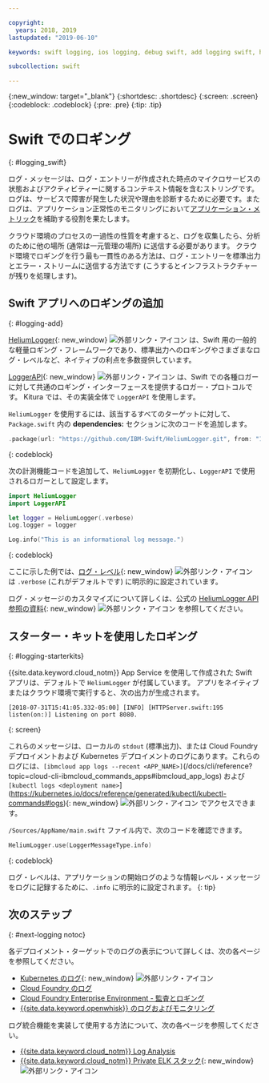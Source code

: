 ```yaml
---

copyright:
  years: 2018, 2019
lastupdated: "2019-06-10"

keywords: swift logging, ios logging, debug swift, add logging swift, heliumlogger swift, loggerapi swift, logger swift, starter kit swift logger

subcollection: swift

---
```


{:new_window: target="_blank"}
{:shortdesc: .shortdesc}
{:screen: .screen}
{:codeblock: .codeblock}
{:pre: .pre}
{:tip: .tip}

# Swift でのロギング
{: #logging_swift}

ログ・メッセージは、ログ・エントリーが作成された時点のマイクロサービスの状態およびアクティビティーに関するコンテキスト情報を含むストリングです。 ログは、サービスで障害が発生した状況や理由を診断するために必要です。またログは、アプリケーション正常性のモニタリングにおいて[アプリケーション・メトリック](/docs/swift/cloudnative?topic=swift-metrics#metrics)を補助する役割を果たします。

クラウド環境のプロセスの一過性の性質を考慮すると、ログを収集したら、分析のために他の場所 (通常は一元管理の場所) に送信する必要があります。 クラウド環境でロギングを行う最も一貫性のある方法は、ログ・エントリーを標準出力とエラー・ストリームに送信する方法です (こうするとインフラストラクチャーが残りを処理します)。

## Swift アプリへのロギングの追加
{: #logging-add}

[HeliumLogger](https://github.com/IBM-Swift/HeliumLogger){: new_window} ![外部リンク・アイコン](../../icons/launch-glyph.svg "外部リンク・アイコン") は、Swift 用の一般的な軽量ロギング・フレームワークであり、標準出力へのロギングやさまざまなログ・レベルなど、ネイティブの利点を多数提供しています。

[LoggerAPI](https://github.com/IBM-Swift/LoggerAPI){: new_window} ![外部リンク・アイコン](../../icons/launch-glyph.svg "外部リンク・アイコン") は、Swift での各種ロガーに対して共通のロギング・インターフェースを提供するロガー・プロトコルです。 Kitura では、その実装全体で `LoggerAPI` を使用します。

`HeliumLogger` を使用するには、該当するすべてのターゲットに対して、`Package.swift` 内の **dependencies:** セクションに次のコードを追加します。
```swift
.package(url: "https://github.com/IBM-Swift/HeliumLogger.git", from: "1.7.1")
```
{: codeblock}

次の計測機能コードを追加して、`HeliumLogger` を初期化し、`LoggerAPI` で使用されるロガーとして設定します。
```swift
import HeliumLogger
import LoggerAPI

let logger = HeliumLogger(.verbose)
Log.logger = logger

Log.info("This is an informational log message.")
```
{: codeblock}

ここに示した例では、[ログ・レベル](http://ibm-swift.github.io/HeliumLogger/){: new_window} ![外部リンク・アイコン](../../icons/launch-glyph.svg "外部リンク・アイコン") は `.verbose` (これがデフォルトです) に明示的に設定されています。

ログ・メッセージのカスタマイズについて詳しくは、公式の [HeliumLogger API 参照の資料](http://ibm-swift.github.io/HeliumLogger/){: new_window} ![外部リンク・アイコン](../../icons/launch-glyph.svg "外部リンク・アイコン") を参照してください。

## スターター・キットを使用したロギング
{: #logging-starterkits}

{{site.data.keyword.cloud_notm}} App Service を使用して作成された Swift アプリは、デフォルトで `HeliumLogger` が付属しています。 アプリをネイティブまたはクラウド環境で実行すると、次の出力が生成されます。
```
[2018-07-31T15:41:05.332-05:00] [INFO] [HTTPServer.swift:195 listen(on:)] Listening on port 8080.
```
{: screen}

これらのメッセージは、ローカルの `stdout` (標準出力)、または Cloud Foundry デプロイメントおよび Kubernetes デプロイメントのログにあります。これらのログには、`[ibmcloud app logs --recent <APP_NAME>]`(/docs/cli/reference?topic=cloud-cli-ibmcloud_commands_apps#ibmcloud_app_logs) および `[kubectl logs <deployment name>`](https://kubernetes.io/docs/reference/generated/kubectl/kubectl-commands#logs){: new_window} ![外部リンク・アイコン](../../icons/launch-glyph.svg "外部リンク・アイコン") でアクセスできます。

`/Sources/AppName/main.swift` ファイル内で、次のコードを確認できます。
```swift
HeliumLogger.use(LoggerMessageType.info)
```
{: codeblock}

ログ・レベルは、アプリケーションの開始ログのような情報レベル・メッセージをログに記録するために、`.info` に明示的に設定されます。
{: tip}

## 次のステップ
{: #next-logging notoc}

各デプロイメント・ターゲットでのログの表示について詳しくは、次の各ページを参照してください。
* [Kubernetes のログ](https://kubernetes.io/docs/concepts/cluster-administration/logging/#basic-logging-in-kubernetes){: new_window} ![外部リンク・アイコン](../../icons/launch-glyph.svg "外部リンク・アイコン")
* [Cloud Foundry のログ](/docs/cli/reference/ibmcloud?topic=cloud-cli-ibmcloud_cli#ibmcloud_cli)
* [Cloud Foundry Enterprise Environment - 監査とロギング](/docs/cloud-foundry?topic=cloud-foundry-auditing-logging#auditing-logging)
* [{{site.data.keyword.openwhisk}} のログおよびモニタリング](/docs/openwhisk?topic=cloud-functions-logs)

ログ統合機能を実装して使用する方法について、次の各ページを参照してください。
* [{{site.data.keyword.cloud_notm}} Log Analysis](/docs/services/CloudLogAnalysis?topic=cloudloganalysis-log_analysis_ov#log_analysis_ov)
* [{{site.data.keyword.cloud_notm}} Private ELK スタック](https://www.ibm.com/support/knowledgecenter/en/SSBS6K_2.1.0.2/manage_metrics/logging_elk.html){: new_window} ![外部リンク・アイコン](../../icons/launch-glyph.svg "外部リンク・アイコン")
